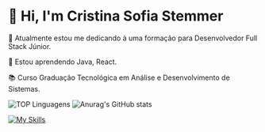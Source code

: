 # 👋 Hi, I'm Cristina Sofia Stemmer

🔭 Atualmente estou me dedicando à uma formação para Desenvolvedor Full Stack Júnior.

🌱 Estou aprendendo Java, React.

📚 Curso Graduação Tecnológica em Análise e Desenvolvimento de Sistemas.

![TOP Linguagens](https://github-readme-stats.vercel.app/api/top-langs/?username=cristinasstemmer&theme=tokyonight)
![Anurag's GitHub stats](https://github-readme-stats.vercel.app/api?username=cristinasstemmer&show_icons=true&theme=tokyonight)

[![My Skills](https://skillicons.dev/icons?i=java,js,ts,nodejs,html,css&perline=6)](https://skillicons.dev)

